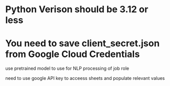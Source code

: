 # Python Verison should be 3.12 or less #
# You need to save client_secret.json from Google Cloud Credentials #

use pretrained model to use for NLP processing of job role

need to use google API key to acceess sheets and populate relevant values



